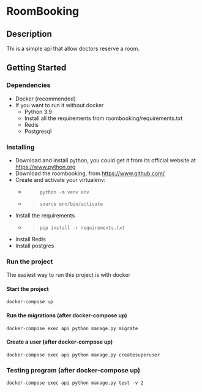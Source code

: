 # RoomBooking

## Description

Thi is a simple api that allow doctors reserve a room.

## Getting Started

### Dependencies

* Docker (recommended)
* If you want to run it without docker 
  * Python 3.9
  * Install all the requirements from roombooking/requirements.txt
  * Redis
  * Postgresql

### Installing

* Download and install python, you could get it from its official website at https://www.python.org
* Download the roombooking, from https://www.github.com/
* Create and activate your virtualenv: 
  * > `python -m venv env`
  * > `source env/bin/activate`
* Install the requirements
  * > `pip install -r requirements.txt`
* Install Redis
* Install postgres

### Run the project
The easiest way to run this project is with docker
#### Start the project
```
docker-compose up
```
#### Run the migrations (after docker-compose up)
```
docker-compose exec api python manage.py migrate
```
#### Create a user (after docker-compose up)
```
docker-compose exec api python manage.py createsuperuser
```

### Testing program (after docker-compose up)
```
docker-compose exec api python manage.py test -v 2
```

